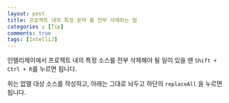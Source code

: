 ```yaml
---
layout: post
title: 프로젝트 내의 특정 문자 를 전부 삭제하는 법
categories : [Tip]
comments: true
tags: [IntelliJ]
---
```


인텔리제이에서 프로젝트 내의 특정 소스를 전부 삭제해야 될 일이 있을 땐
`Shift + Ctrl + R`를 누르면 됩니다.

위는 없앨 대상 소스를 작성하고, 아래는 그대로 놔두고 하단의 `replaceAll` 을 누르면 됩니다.
